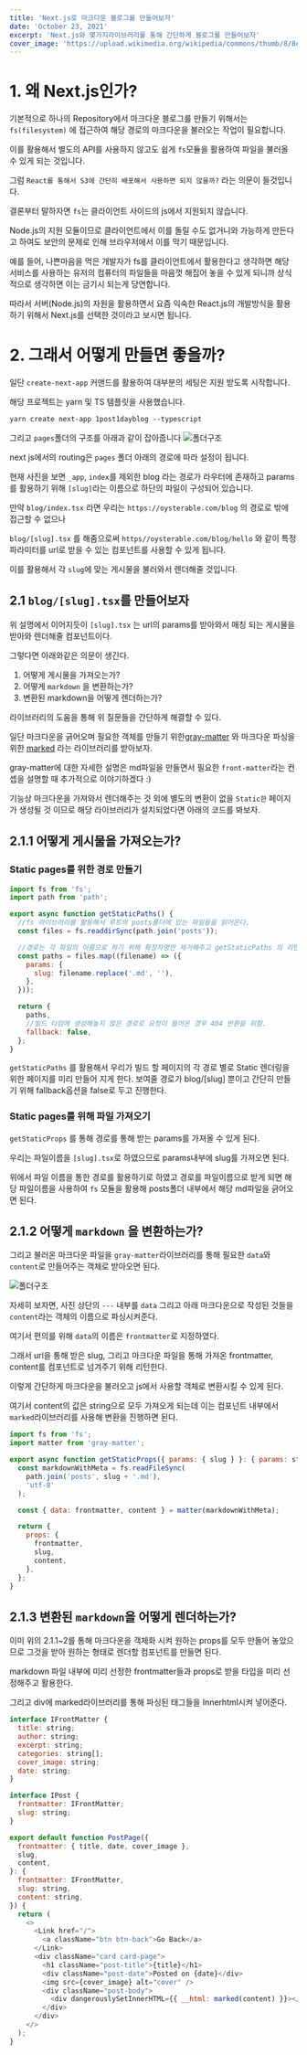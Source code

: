 ```yaml
---
title: 'Next.js로 마크다운 블로그를 만들어보자'
date: 'October 23, 2021'
excerpt: 'Next.js와 몇가지라이브러리를 통해 간단하게 블로그를 만들어보자'
cover_image: 'https://upload.wikimedia.org/wikipedia/commons/thumb/8/8e/Nextjs-logo.svg/800px-Nextjs-logo.svg.png'
---
```


# 1. 왜 Next.js인가?

기본적으로 하나의 Repository에서 마크다운 블로그를 만들기 위해서는 `fs(filesystem)` 에 접근하여 해당 경로의 마크다운을 불러오는 작업이 필요합니다.

이를 활용해서 별도의 API를 사용하지 않고도 쉽게 `fs`모듈을 활용하여 파일을 불러올 수 있게 되는 것입니다.

그럼 `React를 통해서 S3에 간단히 배포해서 사용하면 되지 않을까?` 라는 의문이 들것입니다.

결론부터 말하자면 `fs`는 클라이언트 사이드의 js에서 지원되지 않습니다.

Node.js의 지원 모듈이므로 클라이언트에서 이를 돌릴 수도 없거니와 가능하게 만든다고 하여도 보안의 문제로 인해 브라우저에서 이를 막기 때문입니다.

예를 들어, 나쁜마음을 먹은 개발자가 fs를 클라이언트에서 활용한다고 생각하면 해당 서비스를 사용하는 유저의 컴퓨터의 파일들을 마음껏 해집어 놓을 수 있게 되니까 상식적으로 생각하면 이는 금기시 되는게 당연합니다.

따라서 서버(Node.js)의 자원을 활용하면서 요즘 익숙한 React.js의 개발방식을 활용하기 위해서 Next.js를 선택한 것이라고 보시면 됩니다.

# 2. 그래서 어떻게 만들면 좋을까?

일단 `create-next-app` 커맨드를 활용하여 대부분의 세팅은 지원 받도록 시작합니다.

해당 프로젝트는 yarn 및 TS 템플릿을 사용했습니다.

```md
yarn create next-app 1post1dayblog --typescript
```

그리고 `pages`폴더의 구조를 아래과 같이 잡아줍니다
![폴더구조](/images/posts/make-md-blog-withnext/pages-folder-structure.png)

next js에서의 routing은 `pages` 폴더 아래의 경로에 따라 설정이 됩니다.

현재 사진을 보면 `_app`, `index`를 제외한 blog 라는 경로가 라우터에 존재하고 params를 활용하기 위해 `[slug]`라는 이름으로 하단의 파일이 구성되어 있습니다.

만약 `blog/index.tsx` 라면 우리는 `https://oysterable.com/blog` 의 경로로 밖에 접근할 수 없으나

`blog/[slug].tsx` 를 해줌으로써 `https//oysterable.com/blog/hello` 와 같이 특정 파라미터를 url로 받을 수 있는 컴포넌트를 사용할 수 있게 됩니다.

이를 활용해서 각 `slug`에 맞는 게시물을 불러와서 렌더해줄 것입니다.

## 2.1 `blog/[slug].tsx`를 만들어보자

위 설명에서 이어지듯이 `[slug].tsx` 는 url의 params를 받아와서 매칭 되는 게시물을 받아와 렌더해줄 컴포넌트이다.

그렇다면 아래와같은 의문이 생긴다.

1. 어떻게 게시물을 가져오는가?
2. 어떻게 `markdown` 을 변환하는가?
3. 변환된 markdown을 어떻게 렌더하는가?

라이브러리의 도움을 통해 위 질문들을 간단하게 해결할 수 있다.

일단 마크다운을 긁어오며 필요한 객체를 만들기 위한[gray-matter](https://www.npmjs.com/package/gray-matter) 와 마크다운 파싱을 위한 [marked](https://www.npmjs.com/package/marked) 라는 라이브러리를 받아보자.

gray-matter에 대한 자세한 설명은 md파일을 만들면서 필요한 `front-matter`라는 컨셉을 설명할 때 추가적으로 이야기하겠다 :)

기능상 마크다운을 가져와서 렌더해주는 것 외에 별도의 변환이 없을 `Static한` 페이지가 생성될 것 이므로 해당 라이브러리가 설치되었다면 아래의 코드를 봐보자.

## 2.1.1 어떻게 게시물을 가져오는가?

### Static pages를 위한 경로 만들기

```javascript
import fs from 'fs';
import path from 'path';

export async function getStaticPaths() {
  //fs 라이브러리를 활용해서 루트의 posts폴더에 있는 파일들을 읽어온다.
  const files = fs.readdirSync(path.join('posts'));

  //경로는 각 파일의 이름으로 하기 위해 확장자명만 제거해주고 getStaticPaths 의 리턴 형태에 맞춰 반환해준다.
  const paths = files.map((filename) => ({
    params: {
      slug: filename.replace('.md', ''),
    },
  }));

  return {
    paths,
    //빌드 타임에 생성해놓지 않은 경로로 요청이 들어온 경우 404 반환을 위함.
    fallback: false,
  };
}
```

`getStaticPaths` 를 활용해서 우리가 빌드 할 페이지의 각 경로 별로 Static 렌더링을 위한 페이지를 미리 만들어 지게 한다. 보여줄 경로가 blog/[slug] 뿐이고 간단히 만들기 위해 fallback옵션을 false로 두고 진행한다.

### Static pages를 위해 파일 가져오기

`getStaticProps` 를 통해 경로를 통해 받는 params를 가져올 수 있게 된다.

우리는 파일이름을 `[slug].tsx`로 하였으므로 params내부에 slug를 가져오면 된다.

위에서 파일 이름을 통한 경로를 활용하기로 하였고 경로를 파일이름으로 받게 되면 해당 파일이름을 사용하여 `fs` 모듈을 활용해 posts폴더 내부에서 해당 md파일을 긁어오면 된다.

## 2.1.2 어떻게 `markdown` 을 변환하는가?

그리고 불러온 마크다운 파일을 `gray-matter`라이브러리를 통해 필요한 `data`와 `content`로 만들어주는 객체로 받아오면 된다.

![폴더구조](/images/posts/make-md-blog-withnext/post-format.png)

자세히 보자면, 사진 상단의 `---` 내부를 `data` 그리고 아래 마크다운으로 작성된 것들을 `content`라는 객체의 이름으로 파싱시켜준다.

여기서 편의를 위해 `data`의 이름은 `frontmatter`로 지정하였다.

그래서 url을 통해 받은 slug, 그리고 마크다운 파일을 통해 가져온 frontmatter, content를 컴포넌트로 넘겨주기 위해 리턴한다.

이렇게 간단하게 마크다운을 불러오고 js에서 사용할 객체로 변환시킬 수 있게 된다.

여기서 content의 값은 string으로 모두 가져오게 되는데 이는 컴포넌트 내부에서 `marked`라이브러리를 사용해 변환을 진행하면 된다.

```js
import fs from 'fs';
import matter from 'gray-matter';

export async function getStaticProps({ params: { slug } }: { params: string }) {
  const markdownWithMeta = fs.readFileSync(
    path.join('posts', slug + '.md'),
    'utf-8'
  );

  const { data: frontmatter, content } = matter(markdownWithMeta);

  return {
    props: {
      frontmatter,
      slug,
      content,
    },
  };
}
```

## 2.1.3 변환된 `markdown`을 어떻게 렌더하는가?

이미 위의 2.1.1~2를 통해 마크다운을 객체화 시켜 원하는 props를 모두 만들어 놓았으므로
그것을 받아 원하는 형태로 렌더할 컴포넌트를 만들면 된다.

markdown 파일 내부에 미리 선정한 frontmatter들과 props로 받을 타입을 미리 선정해주고 활용한다.

그리고 div에 marked라이브러리를 통해 파싱된 태그들을 Innerhtml시켜 넣어준다.

```javascript
interface IFrontMatter {
  title: string;
  author: string;
  excerpt: string;
  categories: string[];
  cover_image: string;
  date: string;
}

interface IPost {
  frontmatter: IFrontMatter;
  slug: string;
}

export default function PostPage({
  frontmatter: { title, date, cover_image },
  slug,
  content,
}: {
  frontmatter: IFrontMatter,
  slug: string,
  content: string,
}) {
  return (
    <>
      <Link href="/">
        <a className="btn btn-back">Go Back</a>
      </Link>
      <div className="card card-page">
        <h1 className="post-title">{title}</h1>
        <div className="post-date">Posted on {date}</div>
        <img src={cover_image} alt="cover" />
        <div className="post-body">
          <div dangerouslySetInnerHTML={{ __html: marked(content) }}></div>
        </div>
      </div>
    </>
  );
}
```
